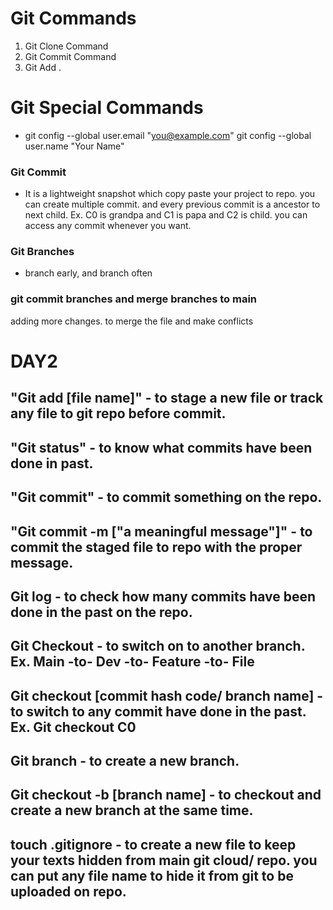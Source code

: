 # Git Commands 

1. Git Clone Command
2. Git Commit Command 
3. Git Add .  


# Git Special Commands 

*   git config --global user.email "you@example.com"
  git config --global user.name "Your Name"


### Git Commit 
* It is a lightweight snapshot which copy paste your project to repo. 
you can create multiple commit. and every previous commit is a ancestor to next child. Ex. C0 is grandpa and C1 is papa and C2 is child. you can access any commit whenever you want. 

### Git Branches 
* branch early, and branch often

### git commit branches and merge branches to main

adding more changes. to merge the file and make conflicts


# DAY2

## "Git add [file name]" - to stage a new file or track any file to git repo before commit.

## "Git status" - to know what commits have been done in past.

## "Git commit" - to commit something on the repo.

## "Git commit -m ["a meaningful message"]" - to commit the staged file to repo with the proper message.

## Git log - to check how many commits have been done in the past on the repo. 

## Git Checkout - to switch on to another branch. Ex. Main -to- Dev -to- Feature -to- File

## Git checkout [commit hash code/ branch name] - to switch to any commit have done in the past. Ex. Git checkout C0

## Git branch - to create a new branch. 

## Git checkout -b [branch name] - to checkout and create a new branch at the same time. 

## touch .gitignore - to create a new file to keep your texts hidden from main git cloud/ repo. you can put any file name to hide it from git to be uploaded on repo. 